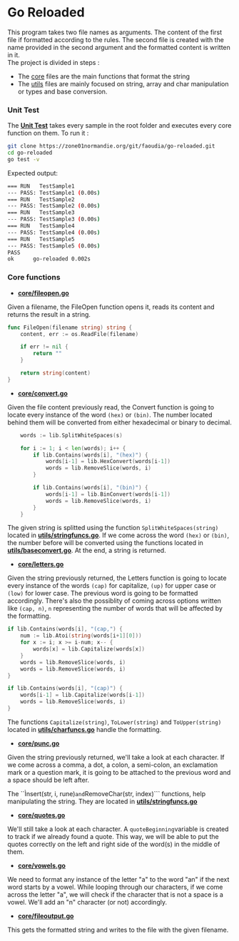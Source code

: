 # Go Reloaded

This program takes two file names as arguments. The content of the first file if formatted according to the rules. The second file is created with the name provided in the second argument and the formatted content is written in it. <br>
The project is divided in steps : <br>
* The [core](core) files are the main functions that format the string
* The [utils](utils) files are mainly focused on string, array and char manipulation or types and base conversion.


### Unit Test

The **[Unit Test](main_test.go)** takes every sample in the root folder and executes every core function on them. To run it :

```bash
git clone https://zone01normandie.org/git/faoudia/go-reloaded.git
cd go-reloaded
go test -v
```

Expected output:

```bash
=== RUN   TestSample1
--- PASS: TestSample1 (0.00s)
=== RUN   TestSample2
--- PASS: TestSample2 (0.00s)
=== RUN   TestSample3
--- PASS: TestSample3 (0.00s)
=== RUN   TestSample4
--- PASS: TestSample4 (0.00s)
=== RUN   TestSample5
--- PASS: TestSample5 (0.00s)
PASS
ok  	go-reloaded	0.002s
```

### Core functions

* **[core/fileopen.go](core/fileopen.go)**

Given a filename, the FileOpen function opens it, reads its content and returns the result in a string.

```go
func FileOpen(filename string) string {
	content, err := os.ReadFile(filename)

	if err != nil {
		return ""
	}

	return string(content)
}
```
* **[core/convert.go](core/convert.go)**

Given the file content previously read, the Convert function is going to locate every instance of the word ```(hex)``` or ```(bin)```. The number located behind them will be converted from either hexadecimal or binary to decimal. <br>
```go
    words := lib.SplitWhiteSpaces(s)

	for i := 1; i < len(words); i++ {
		if lib.Contains(words[i], "(hex)") {
			words[i-1] = lib.HexConvert(words[i-1])
			words = lib.RemoveSlice(words, i)
		}

		if lib.Contains(words[i], "(bin)") {
			words[i-1] = lib.BinConvert(words[i-1])
			words = lib.RemoveSlice(words, i)
		}
	}
```

The given string is splitted using the function ```SplitWhiteSpaces(string)``` located in **[utils/stringfuncs.go](utils/stringfuncs.go)**. If we come across the word ```(hex)``` or ```(bin)```, the number before will be converted using the functions located in **[utils/baseconvert.go](utils/baseconvert.go)**.
At the end, a string is returned.

* **[core/letters.go](core/letters.go.go)**

Given the string previously returned, the Letters function is going to locate every instance of the words ```(cap)``` for capitalize, ```(up)``` for upper case or ```(low)``` for lower case. The previous word is going to be formatted accordingly. There's also the possiblity of coming across options written like ```(cap, n)```, ```n``` representing the number of words that will be affected by the formatting.  <br>

```go
if lib.Contains(words[i], "(cap,") {
	num := lib.Atoi(string(words[i+1][0]))
	for x := i; x >= i-num; x-- {
		words[x] = lib.Capitalize(words[x])
	}
	words = lib.RemoveSlice(words, i)
	words = lib.RemoveSlice(words, i)
}

if lib.Contains(words[i], "(cap)") {
	words[i-1] = lib.Capitalize(words[i-1])
	words = lib.RemoveSlice(words, i)
}
```

The functions ```Capitalize(string)```, ```ToLower(string)``` and ```ToUpper(string)``` located in **[utils/charfuncs.go](utils/charfuncs.go)** handle the formatting.

* **[core/punc.go](core/punc.go)**

Given the string previously returned, we'll take a look at each character. If we come across a comma, a dot, a colon, a semi-colon, an exclamation mark or a question mark, it is going to be attached to the previous word and a space should be left after.

The ``Ìnsert(str, i, rune)``` and ```RemoveChar(str, index)``` functions, help manipulating the string. They are located in **[utils/stringfuncs.go](utils/stringfuncs.go)**

* **[core/quotes.go](core/quotes.go)**

We'll still take a look at each character. A ```quoteBeginning```variable is created to track if we already found a quote. This way, we will be able to put the quotes correctly on the left and right side of the word(s) in the middle of them.

* **[core/vowels.go](core/vowels.go)**

We need to format any instance of the letter "a" to the word "an" if the next word starts by a vowel. While looping through our characters, if we come across the letter "a", we will check if the character that is not a space is a vowel. We'll add an "n" character (or not) accordingly. 

* **[core/fileoutput.go](core/fileoutput.go)**

This gets the formatted string and writes to the file with the given filename.
